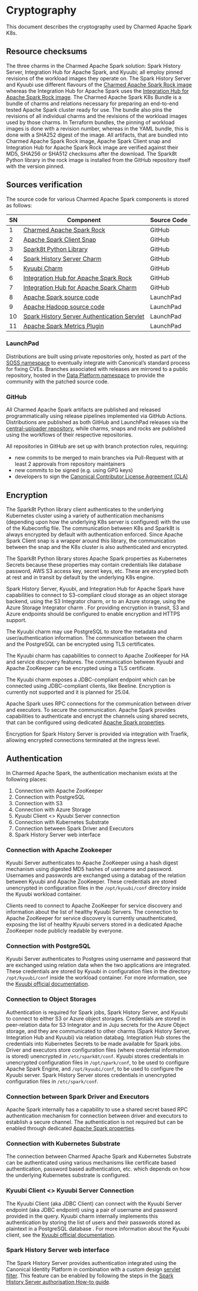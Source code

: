 # Cryptography

This document describes the cryptography used by Charmed Apache Spark K8s.

## Resource checksums

The three charms in the Charmed Apache Spark solution: Spark History Server, Integration Hub for Apache Spark, and Kyuubi; all employ pinned revisions of the workload images they operate on. The Spark History Server and Kyuubi use different flavours of the [Charmed Apache Spark Rock image](https://github.com/canonical/charmed-spark-rock/) whereas the Integration Hub for Apache Spark uses the [Integration Hub for Apache Spark Rock image](https://github.com/canonical/spark-integration-hub-rock).
The Charmed Apache Spark K8s Bundle is a bundle of charms and relations necessary for preparing an end-to-end tested Apache Spark cluster ready for use. The bundle also pins the revisions of all individual charms and the revisions of the workload images used by those charms. In Terraform bundles, the pinning of workload images is done with a revision number, whereas in the YAML bundle, this is done with a SHA252 digest of the image.
All artifacts, that are bundled into Charmed Apache Spark Rock image, Apache Spark Client snap and Integration Hub for Apache Spark Rock image are verified against their MD5, SHA256 or SHA512 checksums after the download. The Spark8t Python library in the rock image is installed from the GitHub repository itself with the version pinned.

## Sources verification

The source code for various Charmed Apache Spark components is stored as follows:

| SN | Component                                                                                               | Source Code |
|----|---------------------------------------------------------------------------------------------------------|-------------|
| 1  | [Charmed Apache Spark Rock](https://github.com/canonical/charmed-spark-rock)                                   | GitHub      |
| 2  | [Apache Spark Client Snap](https://github.com/canonical/spark-client-snap)                                     | GitHub      |
| 3  | [Spark8t Python Library](https://github.com/canonical/spark-k8s-toolkit-py)                             | GitHub      |
| 4  | [Spark History Server Charm](https://github.com/canonical/spark-history-server-k8s-operator)            | GitHub      |
| 5  | [Kyuubi Charm](https://github.com/canonical/kyuubi-k8s-operator)                                        | GitHub      |
| 6  | [Integration Hub for Apache Spark Rock](https://github.com/canonical/spark-integration-hub-rock)                   | GitHub      |
| 7  | [Integration Hub for Apache Spark Charm](https://github.com/canonical/spark-integration-hub-k8s-operator)          | GitHub      |
| 8  | [Apache Spark source code](https://code.launchpad.net/soss/charmed-spark)                               | LaunchPad   |
| 9  | [Apache Hadoop source code](https://code.launchpad.net/soss/hadoop)                                     | LaunchPad   |
| 10 | [Spark History Server Authentication Servlet](https://launchpad.net/soss/charmed-spark-servlet-filters) | LaunchPad   |
| 11 | [Apache Spark Metrics Plugin](https://launchpad.net/soss/spark-metrics)                                        | LaunchPad   |

### LaunchPad

Distributions are built using private repositories only, hosted as part of the [SOSS namespace](https://launchpad.net/soss) to eventually integrate with Canonical’s standard process for fixing CVEs. Branches associated with releases are mirrored to a public repository, hosted in the [Data Platform namespace](https://launchpad.net/~data-platform) to provide the community with the patched source code.

### GitHub

All Charmed Apache Spark artifacts are published and released programmatically using release pipelines implemented via GitHub Actions. Distributions are published as both GitHub and LaunchPad releases via the [central-uploader repository](https://github.com/canonical/central-uploader), while charms, snaps and rocks are published using the workflows of their respective repositories.

All repositories in GitHub are set up with branch protection rules, requiring:

* new commits to be merged to main branches via Pull-Request with at least 2 approvals from repository maintainers
* new commits to be signed (e.g. using GPG keys)
* developers to sign the [Canonical Contributor License Agreement (CLA)](https://ubuntu.com/legal/contributors)

## Encryption

The Spark8t Python library client authenticates to the underlying Kubernetes cluster using a variety of authentication mechanisms (depending upon how the underlying K8s server is configured) with the use of the Kubeconfig file. The communication between K8s and Spark8t is always encrypted by default with authentication enforced. Since Apache Spark Client snap is a wrapper around this library, the communication between the snap and the K8s cluster is also authenticated and encrypted.

The Spark8t Python library stores Apache Spark properties as Kubernetes Secrets because these properties may contain credentials like database password, AWS S3 access key, secret keys, etc. These are encrypted both at rest and in transit by default by the underlying K8s engine.

Spark History Server, Kyuubi, and Integration Hub for Apache Spark have capabilities to connect to S3-compliant cloud storage as an object storage backend, using the S3 Integrator charm, or to an Azure storage, using the Azure Storage Integrator charm . For providing encryption in transit, S3 and Azure endpoints should be configured to enable encryption and HTTPS support. 

The Kyuubi charm may use PostgreSQL to store the metadata and user/authentication information. The communication between the charm and the PostgreSQL can be encrypted using TLS certificates. 

The Kyuubi charm has capabilities to connect to Apache ZooKeeper for HA and service discovery features. The communication between Kyuubi and Apache ZooKeeper can be encrypted using a TLS certificate. 

The Kyuubi charm exposes a JDBC-compliant endpoint which can be connected using JDBC-compliant clients, like Beeline. Encryption is currently not supported and it is planned for 25.04.

Apache Spark uses RPC connections for the communication between driver and executors. To secure the communication. Apache Spark provides capabilities to authenticate and encrypt the channels using shared secrets, that can be configured using dedicated [Apache Spark properties](https://spark.apache.org/docs/latest/security.html#ssl-configuration).

Encryption for Spark History Server is provided via integration with Traefik, allowing encrypted connections terminated at the ingress level. 

## Authentication

In Charmed Apache Spark, the authentication mechanism exists at the following places:

1. Connection with Apache ZooKeeper
2. Connection with PostgreSQL
3. Connection with S3 
4. Connection with Azure Storage
5. Kyuubi Client <> Kyuubi Server connection
6. Connection with Kubernetes Substrate
7. Connection between Spark Driver and Executors
8. Spark History Server web interface
 
### Connection with Apache Zookeeper

Kyuubi Server authenticates to Apache ZooKeeper using a hash digest mechanism using digested MD5 hashes of username and password. Usernames and passwords are exchanged using a databag of the relation between Kyuubi and Apache ZooKeeper. These credentials are stored unencrypted in configuration files in the `/opt/kyuubi/conf` directory inside the Kyuubi workload container.

Clients need to connect to Apache ZooKeeper for service discovery and information about the list of healthy Kyuubi Servers. The connection to Apache ZooKeeper for service discovery is currently unauthenticated, exposing the list of healthy Kyuubi servers stored in a dedicated Apache ZooKeeper node publicly readable by everyone.

### Connection with PostgreSQL

Kyuubi Server authenticates to Postgres using username and password that are exchanged using relation data when the two applications are integrated. These credentials are stored by Kyuubi in configuration files in the directory `/opt/kyuubi/conf` inside the workload container. For more information, see the [Kyuubi official documentation](https://kyuubi.readthedocs.io/en/master/security/jdbc.html).

### Connection to Object Storages

Authentication is required for Spark jobs, Spark History Server, and Kyuubi to connect to either S3 or Azure object storages. Credentials are stored in peer-relation data for S3 Integrator and in Juju secrets for the Azure Object storage, and they are communicated to other charms (Spark History Server, Integration Hub and Kyuubi) via relation databag. Integration Hub stores the credentials into Kubernetes Secrets to be made available for Spark jobs. Driver and executors store configuration files (where credential information is stored) unencrypted in `/etc/spark8t/conf`. Kyuubi stores credentials in unencrypted configuration files in `/opt/spark/conf`, to be used to configure Apache Spark Engine, and `/opt/kyuubi/conf`, to be used to configure the Kyuubi server. Spark History Server stores credentials in unencrypted configuration files in `/etc/spark/conf`.
 
### Connection between Spark Driver and Executors

Apache Spark internally has a capability to use a shared secret based RPC authentication mechanism for connection between driver and executors to establish a secure channel. The authentication is not required but can be enabled through dedicated [Apache Spark properties](https://spark.apache.org/docs/latest/security.html#encryption).

### Connection with Kubernetes Substrate

The connection between Charmed Apache Spark and Kubernetes Substrate can be authenticated using various mechanisms like certificate based authentication, password based authentication, etc. which depends on how the underlying Kubernetes substrate is configured. 

### Kyuubi Client <> Kyuubi Server Connection

The Kyuubi Client (aka JDBC Client) can connect with the Kyuubi Server endpoint (aka JDBC endpoint) using a pair of username and password provided in the query. Kyuubi charm internally implements this authentication by storing the list of users and their passwords stored as plaintext in a PostgreSQL database . For more information about the Kyuubi client, see the [Kyuubi official documentation](https://kyuubi.readthedocs.io/en/master/client/index.html).

### Spark History Server web interface

The Spark History Server provides authentication integrated using the Canonical Identity Platform in combination with a custom design [servlet filter](https://code.launchpad.net/~data-platform/soss/+source/charmed-spark-servlet-filters/+git/charmed-spark-servlet-filters). This feature can be enabled by following the steps in the [Spark History Server authorisation How-to guide](https://charmhub.io/spark-k8s-bundle/docs/h-history-server-authorization).
